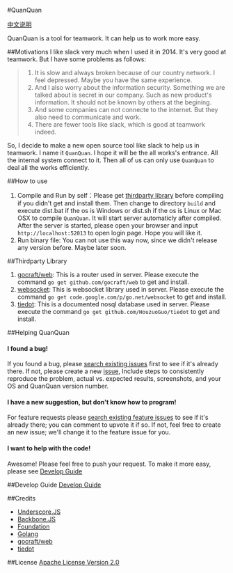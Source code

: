 #QuanQuan

[中文说明](README_cn.md)

QuanQuan is a tool for teamwork. It can help us to work more easy.

##Motivations
I like slack very much when I used it in 2014. It's very good at teamwork. But I have some problems as follows:
>1. It is slow and always broken because of our country network. I feel depressed. Maybe you have the same experience.
>2. And I also worry about the information security. Something we are talked about is secret in our company. Such as new product's information. It should not be known by others at the begining. 
>3. And some companies can not connecte to the internet. But they also need to communicate and work.
>4. There are fewer tools like slack, which is good at teamwork indeed.

So, I decide to make a new open source tool like slack to help us in teamwork. I name it `QuanQuan`. I hope it will be the all works's entrance. All the internal system connect to it. Then all of us can only use `QuanQuan` to deal all the works efficiently.

##How to use
1. Compile and Run by self：Please get [thirdparty library](#thirdparty) before compiling if you didn't get and install them. Then change to directory `build` and execute dist.bat if the os is Windows or dist.sh if the os is Linux or Mac OSX to compile `QuanQuan`. It will start server automaticly after compiled. After the server is started, please open your browser and input `http://localhost:52013` to open login page. Hope you will like it.
2. Run binary file: You can not use this way now, since we didn't release any version before. Maybe later soon. 

##<a name="thirdparty" id="thirdpartyt">Thirdparty Library</a>
1. [gocraft/web](https://github.com/gocraft/web): This is a router used in server. Please execute the command `go get github.com/gocraft/web` to get and install.
2. [websocket](https://code.google.com/p/go.net/websocket): This is websocket library used in server. Please execute the command `go get code.google.com/p/go.net/websocket` to get and install.
3. [tiedot](https://github.com/HouzuoGuo/tiedot):  This is a documented nosql database used in server. Please execute the command `go get github.com/HouzuoGuo/tiedot` to get and install.

##Helping QuanQuan

#### I found a bug!

If you found a bug, please [search existing issues](https://github.com/anzhihun/quanquan/issues) first  to
see if it's already there. If not, please create a new [issue](https://github.com/anzhihun/quanquan/issues), Include steps to consistently reproduce the problem, actual vs. expected results, screenshots, and your OS and
QuanQuan version number. 

#### I have a new suggestion, but don't know how to program!

For feature requests please [search existing feature issues](https://github.com/anzhihun/quanquan/issues) to
see if it's already there; you can comment to upvote it if so. If not, feel free to create an new issue; we'll
change it to the feature issue for you.

#### I want to help with the code!

Awesome! Please feel free to push your request. To make it more easy, please see [Develop Guide](#developGuide)

##<a name="developGuide" id="developGuide">Develop Guide</a>
[Develop Guide]()

##Credits
* [Underscore.JS](http://underscorejs.org/)
* [Backbone.JS](http://backbonejs.org/)
* [Foundation](http://foundation.zurb.com/)
* [Golang](https://golang.org/)
* [gocraft/web](https://github.com/gocraft/web)
* [tiedot](https://github.com/HouzuoGuo/tiedot)

##License
[Apache License Version 2.0](LICENSE)
